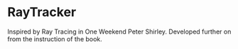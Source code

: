# RayTracker
Inspired by Ray Tracing in One Weekend Peter Shirley. Developed further on from the instruction of the book.
